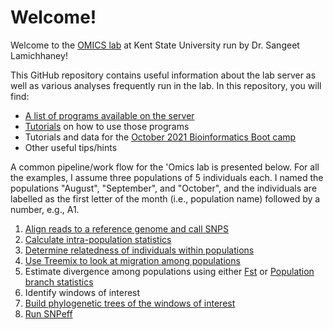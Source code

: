 # Welcome!
Welcome to the [OMICS lab](https://theomicslab.wordpress.com/) at Kent State University run by Dr. Sangeet Lamichhaney! 

This GitHub repository contains useful information about the lab server as well as various analyses frequently run in the lab. In this repository, you will find:
* [A list of programs available on the server](https://github.com/wjdavis90/Omics_lab_server/blob/main/program_list.md)
* [Tutorials](https://github.com/wjdavis90/Omics_lab_server/tree/main/tutorials) on how to use those programs
* Tutorials and data for the [October 2021 Bioinformatics Boot camp](https://github.com/wjdavis90/Omics_lab_server/tree/main/tutorials/2021_Bio_Info_Bootcamp)
* Other useful tips/hints

A common pipeline/work flow for the 'Omics lab is presented below. For all the examples, I assume three populations of 5 individuals each. I named the populations "August", "September", and "October", and the individuals are labelled as the first letter of the month (i.e., population name) followed by a number, e.g., A1.

1. [Align reads to a reference genome and call SNPS](https://github.com/wjdavis90/Omics_lab_server/blob/main/tutorials/Aligning_reads_calling_SNPS.md)
2. [Calculate intra-population statistics](https://github.com/wjdavis90/Omics_lab_server/blob/main/tutorials/intra_population_stats.md)
3. [Determine relatedness of individuals within populations](https://github.com/wjdavis90/Omics_lab_server/blob/main/tutorials/relatedness.md)
4. [Use Treemix to look at migration among populations](https://github.com/wjdavis90/Omics_lab_server/blob/main/tutorials/treemix.md)
5. Estimate divergence among populations using either [Fst](https://github.com/wjdavis90/Omics_lab_server/blob/main/tutorials/fst.md) or [Population branch statistics](https://github.com/wjdavis90/Omics_lab_server/blob/main/tutorials/angsd.md)
6. Identify windows of interest
7. [Build phylogenetic trees of the windows of interest](https://github.com/wjdavis90/Omics_lab_server/blob/main/tutorials/vcf_to_fast_tree.md)
8. [Run SNPeff]()
